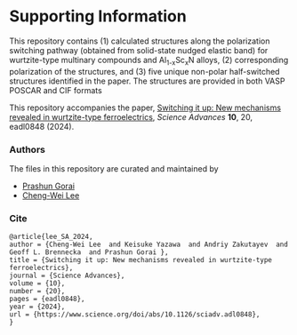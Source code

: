 # Supporting Information

This repository contains (1) calculated structures along the polarization switching pathway (obtained from solid-state nudged elastic band) for wurtzite-type multinary compounds and Al<sub>1-x</sub>Sc<sub>x</sub>N alloys, (2) corresponding polarization of the structures, and (3) five unique non-polar half-switched structures identified in the paper.  The structures are provided in both VASP POSCAR and CIF formats

This repository accompanies the paper, [Switching it up: New mechanisms revealed in wurtzite-type ferroelectrics](https://www.science.org/doi/abs/10.1126/sciadv.adl0848), *Science Advances* **10**, 20, eadl0848 (2024).


### Authors
The files in this repository are curated and maintained by


* [Prashun Gorai](mailto:pgorai[at]mines[dot]edu)
* [Cheng-Wei Lee](mailto:clee2[at]mines[dot]edu)


### Cite

```
@article{lee_SA_2024,
author = {Cheng-Wei Lee  and Keisuke Yazawa  and Andriy Zakutayev  and Geoff L. Brennecka  and Prashun Gorai },
title = {Switching it up: New mechanisms revealed in wurtzite-type ferroelectrics},
journal = {Science Advances},
volume = {10},
number = {20},
pages = {eadl0848},
year = {2024},
url = {https://www.science.org/doi/abs/10.1126/sciadv.adl0848},
}
```

